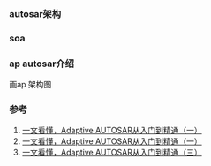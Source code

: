 ### autosar架构

### soa

### ap autosar介绍

画ap 架构图

### 参考

1. [一文看懂，Adaptive AUTOSAR从入门到精通（一）](http://www.uml.org.cn/qiyezjjs/202111054.asp)
2. [一文看懂，Adaptive AUTOSAR从入门到精通（一）](https://www.suncve.com/adaptive-autosar-from-introduction-to-mastery-2/)
3. [一文看懂，Adaptive AUTOSAR从入门到精通（三）](http://www.uml.org.cn/qiyezjjs/202111084.asp?artid=24618)